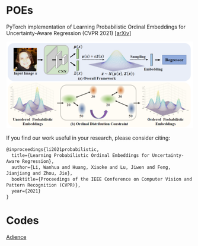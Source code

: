 # POEs


PyTorch implementation of Learning Probabilistic Ordinal Embeddings for Uncertainty-Aware Regression  (CVPR 2021) \[[arXiv](https://arxiv.org/abs/2103.13629)\]

<p align="center">
  <img src="imgs/framework.png">
</p>

If you find our work useful in your research, please consider citing:
```
@inproceedings{li2021probabilistic,
  title={Learning Probabilistic Ordinal Embeddings for Uncertainty-Aware Regression},
  author={Li, Wanhua and Huang, Xiaoke and Lu, Jiwen and Feng, Jianjiang and Zhou, Jie},
  booktitle={Proceedings of the IEEE Conference on Computer Vision and Pattern Recognition (CVPR)},
  year={2021}
}
```

# Codes
[Adience](./codes/adience_poe)
